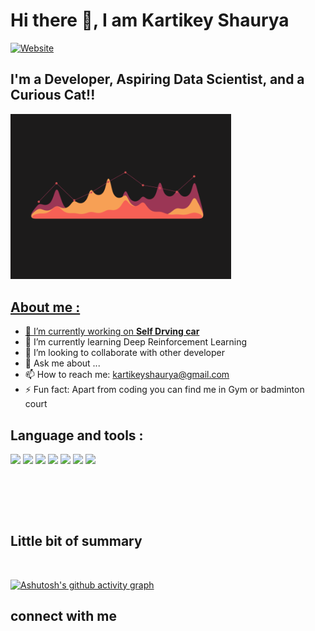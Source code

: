 # Hi there 👋, I am Kartikey Shaurya
[![Website](https://img.shields.io/website?label=personal%20website%20and%20projects&up_message=online&url=https%3A%2F%2Fkartikeyshaurya.github.io%2F)](https://kartikeyshaurya.github.io/)

## I'm a Developer,  Aspiring Data Scientist, and a Curious Cat!!
<a href = #> <img width= "70%" height = "auto" src = "graph.gif" width = "30px" >

## About me :

- 🔭 I’m currently working on **[Self Drving car](https://github.com/kartikeyshaurya/DistroBot)**
- 🌱 I’m currently learning Deep Reinforcement Learning
- 👯 I’m looking to collaborate with other developer
- 💬 Ask me about ...
- 📫 How to reach me: kartikeyshaurya@gmail.com
- ⚡ Fun fact: Apart from coding you can find me in Gym or badminton court

## Language and tools :
<p allign = "center">

<img src="https://img.icons8.com/fluency/48/000000/python.png"/>
<img src="https://img.icons8.com/fluency/48/000000/opencv.png"/>
<img src="https://img.icons8.com/color/48/000000/tensorflow.png"/>
<img src="https://img.icons8.com/color/48/000000/javascript--v1.png"/>
<img src="https://img.icons8.com/color/48/000000/mysql-logo.png"/>
<img src="https://img.icons8.com/color/48/000000/mongodb.png"/>
<img src="https://img.icons8.com/color/48/000000/git.png"/>
</p>

<p align = "center">
    <a href = ><img title = "" src = "http://github-readme-streak-stats.herokuapp.com?user=kartikeyshaurya&theme=dark&hide_border=true&date_format=M%20j%5B%2C%20Y%5D&ring=9F1C1C"> </a>
</p>

<br>
<br>

## Little bit of summary

<p align = "center">
    <a href = ><img title = "" src = "https://github-readme-stats.vercel.app/api?username=kartikeyshaurya&theme=calm"> </a>
    


<br />

[![Ashutosh's github activity graph](https://activity-graph.herokuapp.com/graph?username=kartikeyshaurya&theme=react-dark&hide_border=true&line=9F1C1C&color=FFFFFF)](https://github.com/ashutosh00710/github-readme-activity-graph)


## connect with me 
